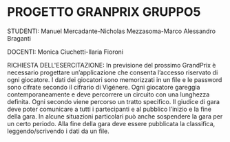 # PROGETTO GRANPRIX GRUPPO5
STUDENTI: Manuel Mercadante-Nicholas Mezzasoma-Marco Alessandro Braganti

DOCENTI: Monica Ciuchetti-Ilaria Fioroni

RICHIESTA DELL'ESERCITAZIONE:
In previsione del prossimo GrandPrix è necessario progettare un’applicazione che consenta l’accesso riservato di ogni giocatore. I dati dei giocatori sono memorizzati in un file e le password sono cifrate secondo il cifrario di Vigénere.
Ogni giocatore gareggia contemporaneamente e deve percorrere un circuito con una lunghezza definita. Ogni secondo viene percorso un tratto specifico. 
Il giudice di gara deve poter comunicare a tutti i partecipanti e al pubblico l’inizio e la fine della gara. In alcune situazioni particolari può anche sospendere la gara per un certo periodo. 
Alla fine della gara deve essere pubblicata la classifica, leggendo/scrivendo i dati da un file.
